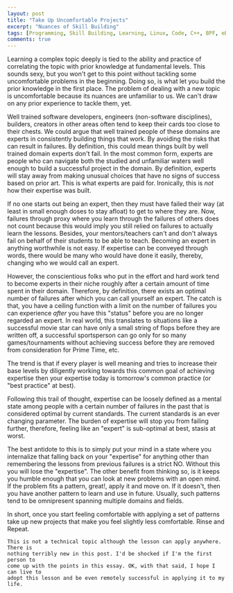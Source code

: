 ```yaml
---
layout: post
title: "Take Up Uncomfortable Projects"
excerpt: "Nuances of Skill Building"
tags: [Programming, Skill Building, Learning, Linux, Code, C++, BPF, eBPF, BCC, tracing, LLVM, Threads, Concurrency, async]
comments: true
---
```

Learning a complex topic deeply is tied to the ability and practice of
correlating the topic with prior knowledge at fundamental levels. This sounds
sexy, but you won't get to this point without tackling some uncomfortable
problems in the beginning. Doing so, is what let you build the prior knowledge
in the first place. The problem of dealing with a new topic is uncomfortable
because its nuances are unfamiliar to us. We can't draw on any prior experience
to tackle them, yet.

Well trained software developers, engineers (non-software disciplines),
builders, creators in other areas often tend to keep their cards too close to
their chests. We could argue that well trained people of these domains are
experts in consistently building things that work. By avoiding the risks that
can result in failures. By definition, this could mean things built by well
trained domain experts don't fail. In the most common form, experts are people
who can navigate both the studied and unfamiliar waters well enough to build a
successful project in the domain. By definition, experts will stay away from
making unusual choices that have no signs of success based on prior art. This is
what experts are paid for. Ironically, this is *not* how their expertise was
built.

If no one starts out being an expert, then they must have failed their way (at
least in small enough doses to stay afloat) to get to where they are. Now, failures
through proxy where you learn through the failures of others does not count
because this would imply you still relied on failures to actually learn the
lessons. Besides, your mentors/teachers can't and don't always fail on behalf of
their students to be able to teach. Becoming an expert in anything worthwhile is
not easy. If expertise can be conveyed through words, there would be many who
would have done it easily, thereby, changing who we would call an expert.

However, the conscientious folks who put in the effort and hard work tend to
become experts in their niche roughly after a certain amount of time spent in
their domain. Therefore, by definition, there exists an optimal number of
failures after which you can call yourself an expert. The catch is that, you
have a ceiling function with a limit on the number of failures you can
experience *after* you have this "status" before you are no longer regarded an
expert. In real world, this translates to situations like a successful movie
star can have only a small string of flops before they are written off, a
successful sportsperson can go only for so many games/tournaments without
achieving success before they are removed from consideration for Prime Time,
etc.

The trend is that if every player is well meaning and tries to increase their
base levels by diligently working towards this common goal of achieving
expertise then your expertise today is tomorrow's common practice (or "best
practice" at best).

Following this trail of thought, expertise can be loosely defined as a mental
state among people with a certain number of failures in the past that is
considered optimal by current standards. The current standards is an ever
changing parameter. The burden of expertise will stop you from failing further,
therefore, feeling like an "expert" is sub-optimal at best, stasis at worst.

The best antidote to this is to simply put your mind in a state where you
internalize that falling back on your "expertise" for anything other than
remembering the lessons from previous failures is a strict NO. Without this you
will lose the "expertise". The other benefit from thinking so, is it keeps you
humble enough that you can look at new problems with an open mind. If the
problem fits a pattern, great!, apply it and move on. If it doesn't, then you
have another pattern to learn and use in future. Usually, such patterns tend to be
omnipresent spanning multiple domains and fields.

In short, once you start feeling comfortable with applying a set of patterns
take up new projects that make you feel slightly less comfortable. Rinse and
Repeat.

```
This is not a technical topic although the lesson can apply anywhere. There is
nothing terribly new in this post. I'd be shocked if I'm the first person to
come up with the points in this essay. OK, with that said, I hope I can live to
adopt this lesson and be even remotely successful in applying it to my life.
```
